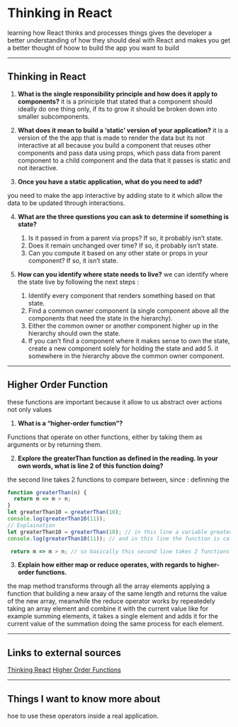 # Thinking in React 

learning how React thinks and processes things gives the developer a better understanding of how they should deal with React and makes you get a better thought of hoow to build the app you want to build

***
## Thinking in React 

1. **What is the single responsibility principle and how does it apply to components?**
it is a priniciple that stated that a component should ideally do one thing only, if its to grow it should be broken down into smaller subcomponents.

2. **What does it mean to build a ‘static’ version of your application?**
it is a version of the the app that is made to render the data but its not interactive at all because you build a component that reuses other components and pass data using props, which pass data from parent component to a child component and the data that it passes is static and not iteractive.

3. **Once you have a static application, what do you need to add?**

you need to make the app interactive by adding state to it which allow the data to be updated through interactions.

4. **What are the three questions you can ask to determine if something is state?**

    1. Is it passed in from a parent via props? If so, it probably isn’t state.
    2. Does it remain unchanged over time? If so, it probably isn’t state.
    3. Can you compute it based on any other state or props in your component? If so, it isn’t state.


5. **How can you identify where state needs to live?**
we can identify where the state live by following the next steps :

    1. Identify every component that renders something based on that state.
    2. Find a common owner component (a single component above all the components that need the state in the hierarchy).
    3. Either the common owner or another component higher up in the hierarchy should own the state.
    4. If you can’t find a component where it makes sense to own the state, create a new component solely for holding the state and add 5. it somewhere in the hierarchy above the common owner component.

***

## Higher Order Function

these functions are important because it allow to us abstract over actions not only values

1. **What is a “higher-order function”?**

Functions that operate on other functions, either by taking them as arguments or by returning them.

2. **Explore the greaterThan function as defined in the reading. In your own words, what is line 2 of this function doing?**

the second line takes 2 functions to compare between, since :
definning the 
```javascript
function greaterThan(n) {
  return m => m > n;
}
let greaterThan10 = greaterThan(10);
console.log(greaterThan10(11));
// Explaination
let greaterThan10 = greaterThan(10); // in this line a variable greaterThan10 is assigned witht the function greaterThan passing the value 10 for n
console.log(greaterThan10(11)); // and in this line the function is called passing 10 as 'n' and then the value 11 as the 'm' parameter.

 return m => m > n; // so basically this second line takes 2 functions and compares between the parameters passed since we have a normal function and an arrow function.
```

3. **Explain how either map or reduce operates, with regards to higher-order functions.**

the map method transforms through all the array elements applying a function that building a new araay of the same length and returns the value of the new array, meanwhile the reduce operator works by repeatedely taking an array element and combine it with the current value like for example summing elements, it takes a single element and adds it for the current value of the summation doing the same process for each element.


***
## Links to external sources 
[Thinking React](https://reactjs.org/docs/thinking-in-react.html)
[Higher Order Functions](https://eloquentjavascript.net/05_higher_order.html#h_xxCc98lOBK)

***

## Things I want to know more about
hoe to use these operators inside a real application.






